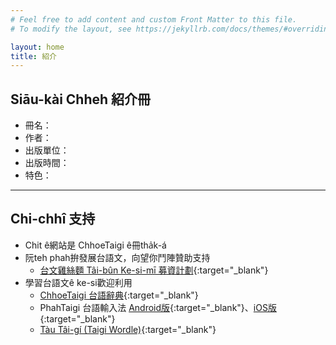 ```yaml
---
# Feel free to add content and custom Front Matter to this file.
# To modify the layout, see https://jekyllrb.com/docs/themes/#overriding-theme-defaults

layout: home
title: 紹介
---
```


## Siāu-kài Chheh 紹介冊
- 冊名：
- 作者：
- 出版單位：
- 出版時間：
- 特色：

---
## Chi-chhî 支持
- Chit ê網站是 ChhoeTaigi ê冊tha̍k-á
- 阮teh phah拚發展台語文，向望你鬥陣贊助支持
  - [台文雞絲麵 Tâi-bûn Ke-si-mī 募資計劃](https://r.zecz.ec/JiZo){:target="_blank"}
- 學習台語文ê ke-si歡迎利用
  - [ChhoeTaigi 台語辭典](https://chhoe.taigi.info/){:target="_blank"}
  - PhahTaigi 台語輸入法 [Android版](http://bit.ly/PhahTaigi-Android){:target="_blank"}、[iOS版](http://bit.ly/PhahTaigi-iOS){:target="_blank"}
  - [Tàu Tâi-gí (Taigi Wordle)](https://tau.taigi.info/){:target="_blank"}